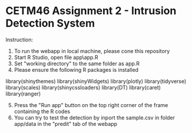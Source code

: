 # CETM46 Assignment 2 - Intrusion Detection System

Instruction:
1. To run the webapp in local machine, please cone this repository
2. Start R Studio, open file app\app.R
3. Set "working directory" to the same folder as app.R
4. Please ensure the following R packages is installed

library(shinythemes)
library(shinyWidgets)
library(plotly)
library(tidyverse)
library(scales)
library(shinycssloaders)
library(DT)
library(caret)
library(ranger)

5. Press the "Run app" button on the top right corner of the frame containing the R codes
6. You can try to test the detection by inport the sample.csv in folder app/data in the "predit" tab of the webapp


